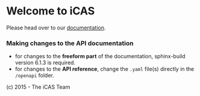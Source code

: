 # Welcome to iCAS

Please head over to our [documentation](https://ecg-icas.github.io/icas/doc/prod/).

### Making changes to the API documentation
 * for changes to the **freeform part** of the documentation, sphinx-build version 6.1.3 is required.
 * for changes to the **API reference**, change the `.yaml` file(s) directly in the `/openapi` folder.

(c) 2015 - The iCAS Team
